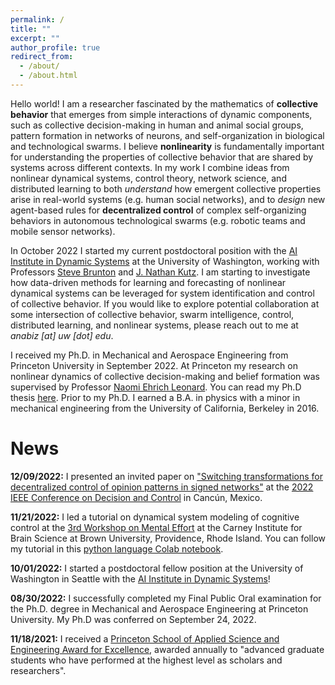 ```yaml
---
permalink: /
title: ""
excerpt: ""
author_profile: true
redirect_from: 
  - /about/
  - /about.html
---
```




Hello world! I am a researcher fascinated by the mathematics of **collective behavior** that emerges from simple interactions of dynamic components, such as collective decision-making in human and animal social groups, pattern formation in networks of neurons, and self-organization in biological and technological swarms.  I believe **nonlinearity** is fundamentally important for understanding the properties of collective behavior that are shared  by systems across different contexts. In my work I combine ideas from nonlinear dynamical systems, control theory, network science, and distributed learning to both *understand* how emergent collective properties arise in real-world systems (e.g. human social networks), and to *design* new agent-based rules for **decentralized control** of complex self-organizing behaviors in autonomous technological swarms (e.g. robotic teams and mobile sensor networks). 

In October 2022 I started my current postdoctoral position with the [AI Institute in Dynamic Systems](http://dynamicsai.org/) at the University of Washington, working with Professors [Steve Brunton](https://www.eigensteve.com/) and [J. Nathan Kutz](https://amath.washington.edu/people/j-nathan-kutz). I am starting to investigate how data-driven methods for learning and forecasting of nonlinear dynamical systems can be leveraged for system identification and control of collective behavior. If you would like to explore potential collaboration at some intersection of collective behavior, swarm intelligence, control, distributed learning, and nonlinear systems, please reach out to me at *anabiz [at] uw [dot] edu*. 

I received my Ph.D. in Mechanical and Aerospace Engineering from Princeton University in September 2022. At Princeton my research on nonlinear dynamics of collective decision-making and belief formation was supervised by Professor [Naomi Ehrich Leonard](https://naomi.princeton.edu/). You can read my Ph.D thesis [here](https://naomi.princeton.edu/wp-content/uploads/sites/744/2022/09/AnastasiaThesis.pdf). Prior to my Ph.D. I earned a B.A. in physics with a minor in mechanical engineering from the University of California, Berkeley in 2016.



News 
======

**12/09/2022:** I presented an invited paper on ["Switching transformations for decentralized control of opinion patterns in signed networks"](https://ieeexplore.ieee.org/abstract/document/9805772) at the [2022 IEEE Conference on Decision and Control](https://cdc2022.ieeecss.org/) in Cancún, Mexico.

**11/21/2022:** I led a tutorial on dynamical system modeling of cognitive control at the [3rd Workshop on Mental Effort](https://sites.google.com/view/mental-effort) at the Carney Institute for Brain Science at Brown University, Providence, Rhode Island. You can follow my tutorial in this [python language Colab notebook](https://drive.google.com/file/d/1NOA6vwDUw2xblq2v3CvLaGxE6QPpgELy/view?usp=sharing).

**10/01/2022:** I started a postdoctoral fellow position at the University of Washington in Seattle with the [AI Institute in Dynamic Systems](http://dynamicsai.org/)!

**08/30/2022:** I successfully completed my Final Public Oral examination for the Ph.D. degree in Mechanical and Aerospace Engineering at Princeton University. My Ph.D was conferred on September 24, 2022. 

**11/18/2021:** I received a [Princeton School of Applied Science and Engineering Award for Excellence](https://engineering.princeton.edu/news/2021/12/08/award-excellence-honors-graduate-student-achievement-2), awarded annually to "advanced graduate students who have performed at the highest level as scholars and researchers".
